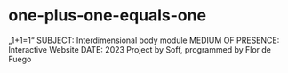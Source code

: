 # one-plus-one-equals-one
„1+1=1“ SUBJECT: Interdimensional body module MEDIUM OF PRESENCE: Interactive Website DATE: 2023 Project by Soff, programmed by Flor de Fuego
